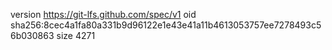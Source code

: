 version https://git-lfs.github.com/spec/v1
oid sha256:8cec4a1fa80a331b9d96122e1e43e41a11b4613053757ee7278493c56b030863
size 4271
